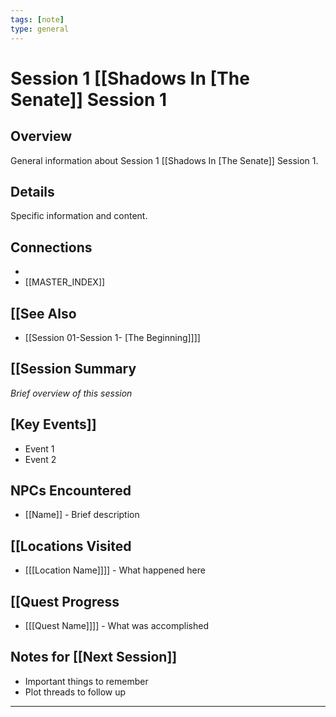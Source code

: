 ```yaml
---
tags: [note]
type: general
---
```


# Session 1 [[Shadows In [The Senate]] Session 1

## Overview
General information about Session 1 [[Shadows In [The Senate]] Session 1.

## Details
Specific information and content.

## Connections
-
- [[MASTER_INDEX]]

## [[See Also
- [[Session 01-Session 1- [The Beginning]]]]

## [[Session Summary
*Brief overview of this session*

## [Key Events]]
- Event 1
- Event 2

## NPCs Encountered
- [[Name]] - Brief description

## [[Locations Visited
- [[[Location Name]]]] - What happened here

## [[Quest Progress
- [[[Quest Name]]]] - What was accomplished

## Notes for [[Next Session]]
- Important things to remember
- Plot threads to follow up

---
